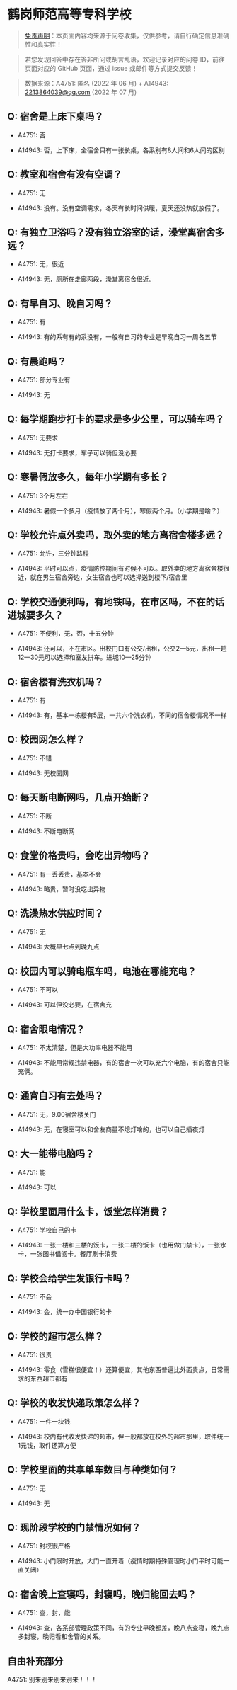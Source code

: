 # 鹤岗师范高等专科学校

> [免责声明](https://colleges.chat/#_3)：本页面内容均来源于问卷收集，仅供参考，请自行确定信息准确性和真实性！

> 若您发现回答中存在答非所问或胡言乱语，欢迎记录对应的问卷 ID，前往页面对应的 GitHub 页面，通过 issue 或邮件等方式提交反馈！

> 数据来源：A4751: 匿名 (2022 年 06 月) + A14943: 2213864039@qq.com (2022 年 07 月)

## Q: 宿舍是上床下桌吗？

- A4751: 否

- A14943: 否，上下床，全宿舍只有一张长桌，各系别有8人间和6人间的区别

## Q: 教室和宿舍有没有空调？

- A4751: 无

- A14943: 没有。没有空调需求，冬天有长时间供暖，夏天还没热就放假了。

## Q: 有独立卫浴吗？没有独立浴室的话，澡堂离宿舍多远？

- A4751: 无，很近

- A14943: 无，厕所在走廊两段，澡堂离宿舍很近。

## Q: 有早自习、晚自习吗？

- A4751: 有

- A14943: 有的系有有的系没有，一般有自习的专业是早晚自习一周各五节

## Q: 有晨跑吗？

- A4751: 部分专业有

- A14943: 无

## Q: 每学期跑步打卡的要求是多少公里，可以骑车吗？

- A4751: 无要求

- A14943: 无打卡要求，车子可以骑但没必要

## Q: 寒暑假放多久，每年小学期有多长？

- A4751: 3个月左右

- A14943: 暑假一个多月（疫情放了两个月），寒假两个月。（小学期是啥？）

## Q: 学校允许点外卖吗，取外卖的地方离宿舍楼多远？

- A4751: 允许，三分钟路程

- A14943: 平时可以点，疫情防控期间有时候不可以。取外卖的地方离宿舍楼很近，就在男生宿舍旁边，女生宿舍也可以选择送到楼下/宿舍里

## Q: 学校交通便利吗，有地铁吗，在市区吗，不在的话进城要多久？

- A4751: 不便利，无，否，十五分钟

- A14943: 还可以，不在市区。出校门口有公交/出租，公交2—5元，出租一趟12—30元可以选择和室友拼车。进城10—25分钟

## Q: 宿舍楼有洗衣机吗？

- A4751: 有

- A14943: 有，基本一栋楼有5层，一共六个洗衣机，不同的宿舍楼情况不一样

## Q: 校园网怎么样？

- A4751: 不错

- A14943: 无校园网

## Q: 每天断电断网吗，几点开始断？

- A4751: 不断

- A14943: 不断电断网

## Q: 食堂价格贵吗，会吃出异物吗？

- A4751: 有一丢丢贵，基本不会

- A14943: 略贵，暂时没吃出异物

## Q: 洗澡热水供应时间？

- A4751: 无

- A14943: 大概早七点到晚九点

## Q: 校园内可以骑电瓶车吗，电池在哪能充电？

- A4751: 不可以

- A14943: 可以但没必要，在宿舍充

## Q: 宿舍限电情况？

- A4751: 不太清楚，但是大功率电器不能用

- A14943: 不能用常规违禁电器，有的宿舍一次可以充六个电脑，有的宿舍只能充俩。

## Q: 通宵自习有去处吗？

- A4751: 无，9.00宿舍楼关门

- A14943: 无，在寝室可以和舍友商量不熄灯啥的，也可以自己插夜灯

## Q: 大一能带电脑吗？

- A4751: 能

- A14943: 可以

## Q: 学校里面用什么卡，饭堂怎样消费？

- A4751: 学校自己的卡

- A14943: 一张一楼和三楼的饭卡，一张二楼的饭卡（也用做门禁卡），一张水卡，一张图书借阅卡。餐厅刷卡消费

## Q: 学校会给学生发银行卡吗？

- A4751: 不会

- A14943: 会，统一办中国银行的卡

## Q: 学校的超市怎么样？

- A4751: 很贵

- A14943: 零食（雪糕很便宜！）还算便宜，其他东西普遍比外面贵点，日常需求的东西超市都有

## Q: 学校的收发快递政策怎么样？

- A4751: 一件一块钱

- A14943: 校内有代收发快递的超市，但一般都放在校外的超市那里，取件统一1元钱，取件还算方便

## Q: 学校里面的共享单车数目与种类如何？

- A4751: 无

- A14943: 无

## Q: 现阶段学校的门禁情况如何？

- A4751: 封校很严格

- A14943: 小门限时开放，大门一直开着（疫情时期特殊管理时小门平时可能一直关闭）

## Q: 宿舍晚上查寝吗，封寝吗，晚归能回去吗？

- A4751: 查，封，能

- A14943: 查，各系部管理政策不同，有的专业早晚都差，晚八点查寝，晚九点多封寝，晚归看和舍管的关系。

## 自由补充部分

A4751: 别来别来别来别来！！！